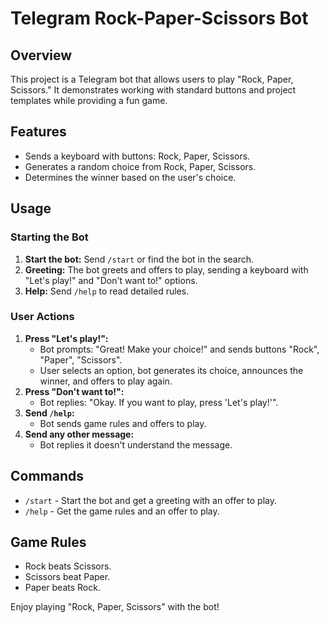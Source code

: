 # Telegram Rock-Paper-Scissors Bot

## Overview

This project is a Telegram bot that allows users to play "Rock, Paper, Scissors." It demonstrates working with standard buttons and project templates while providing a fun game.

## Features

- Sends a keyboard with buttons: Rock, Paper, Scissors.
- Generates a random choice from Rock, Paper, Scissors.
- Determines the winner based on the user's choice.

## Usage

### Starting the Bot

1. **Start the bot:** Send `/start` or find the bot in the search.
2. **Greeting:** The bot greets and offers to play, sending a keyboard with "Let's play!" and "Don't want to!" options.
3. **Help:** Send `/help` to read detailed rules.

### User Actions

1. **Press "Let's play!":**
    - Bot prompts: "Great! Make your choice!" and sends buttons "Rock", "Paper", "Scissors".
    - User selects an option, bot generates its choice, announces the winner, and offers to play again.
2. **Press "Don't want to!":**
    - Bot replies: "Okay. If you want to play, press 'Let's play!'".
3. **Send `/help`:**
    - Bot sends game rules and offers to play.
4. **Send any other message:**
    - Bot replies it doesn't understand the message.

## Commands

- `/start` - Start the bot and get a greeting with an offer to play.
- `/help` - Get the game rules and an offer to play.

## Game Rules

- Rock beats Scissors.
- Scissors beat Paper.
- Paper beats Rock.

Enjoy playing "Rock, Paper, Scissors" with the bot!